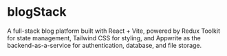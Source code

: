 # blogStack
A full-stack blog platform built with React + Vite, powered by Redux Toolkit for state management, Tailwind CSS for styling, and Appwrite as the backend-as-a-service for authentication, database, and file storage.
